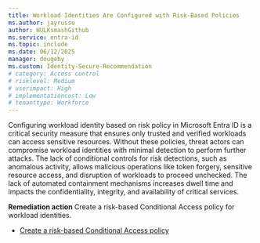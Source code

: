 ```yaml
---
title: Workload Identities Are Configured with Risk-Based Policies    
ms.author: jayrusso
author: HULKsmashGithub
ms.service: entra-id
ms.topic: include
ms.date: 06/12/2025
manager: dougeby
ms.custom: Identity-Secure-Recommendation
# category: Access control
# risklevel: Medium
# userimpact: High
# implementationcost: Low
# tenanttype: Workforce
---
```

Configuring workload identity based on risk policy in Microsoft Entra ID is a critical security measure that ensures only trusted and verified workloads can access sensitive resources. Without these policies, threat actors can compromise workload identities with minimal detection to perform further attacks. The lack of conditional controls for risk detections, such as anomalous activity, allows malicious operations like token forgery, sensitive resource access, and disruption of workloads to proceed unchecked. The lack of automated containment mechanisms increases dwell time and impacts the confidentiality, integrity, and availability of critical services.   

**Remediation action**
Create a risk-based Conditional Access policy for workload identities.
- [Create a risk-based Conditional Access policy](../../identity/conditional-access/workload-identity.md#create-a-risk-based-conditional-access-policy)   
